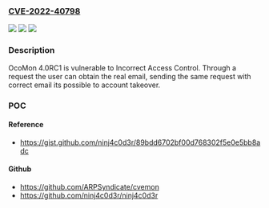 ### [CVE-2022-40798](https://cve.mitre.org/cgi-bin/cvename.cgi?name=CVE-2022-40798)
![](https://img.shields.io/static/v1?label=Product&message=n%2Fa&color=blue)
![](https://img.shields.io/static/v1?label=Version&message=n%2Fa&color=blue)
![](https://img.shields.io/static/v1?label=Vulnerability&message=n%2Fa&color=brighgreen)

### Description

OcoMon 4.0RC1 is vulnerable to Incorrect Access Control. Through a request the user can obtain the real email, sending the same request with correct email its possible to account takeover.

### POC

#### Reference
- https://gist.github.com/ninj4c0d3r/89bdd6702bf00d768302f5e0e5bb8adc

#### Github
- https://github.com/ARPSyndicate/cvemon
- https://github.com/ninj4c0d3r/ninj4c0d3r

